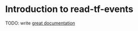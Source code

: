 # Introduction to read-tf-events

TODO: write [great documentation](http://jacobian.org/writing/what-to-write/)
